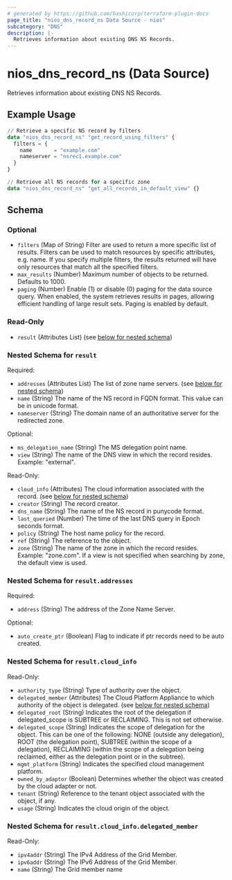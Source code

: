 ```yaml
---
# generated by https://github.com/hashicorp/terraform-plugin-docs
page_title: "nios_dns_record_ns Data Source - nios"
subcategory: "DNS"
description: |-
  Retrieves information about existing DNS NS Records.
---
```


# nios_dns_record_ns (Data Source)

Retrieves information about existing DNS NS Records.

## Example Usage

```terraform
// Retrieve a specific NS record by filters
data "nios_dns_record_ns" "get_record_using_filters" {
  filters = {
    name       = "example.com"
    nameserver = "nsrec1.example.com"
  }
}

// Retrieve all NS records for a specific zone
data "nios_dns_record_ns" "get_all_records_in_default_view" {}
```

<!-- schema generated by tfplugindocs -->
## Schema

### Optional

- `filters` (Map of String) Filter are used to return a more specific list of results. Filters can be used to match resources by specific attributes, e.g. name. If you specify multiple filters, the results returned will have only resources that match all the specified filters.
- `max_results` (Number) Maximum number of objects to be returned. Defaults to 1000.
- `paging` (Number) Enable (1) or disable (0) paging for the data source query. When enabled, the system retrieves results in pages, allowing efficient handling of large result sets. Paging is enabled by default.

### Read-Only

- `result` (Attributes List) (see [below for nested schema](#nestedatt--result))

<a id="nestedatt--result"></a>
### Nested Schema for `result`

Required:

- `addresses` (Attributes List) The list of zone name servers. (see [below for nested schema](#nestedatt--result--addresses))
- `name` (String) The name of the NS record in FQDN format. This value can be in unicode format.
- `nameserver` (String) The domain name of an authoritative server for the redirected zone.

Optional:

- `ms_delegation_name` (String) The MS delegation point name.
- `view` (String) The name of the DNS view in which the record resides. Example: "external".

Read-Only:

- `cloud_info` (Attributes) The cloud information associated with the record. (see [below for nested schema](#nestedatt--result--cloud_info))
- `creator` (String) The record creator.
- `dns_name` (String) The name of the NS record in punycode format.
- `last_queried` (Number) The time of the last DNS query in Epoch seconds format.
- `policy` (String) The host name policy for the record.
- `ref` (String) The reference to the object.
- `zone` (String) The name of the zone in which the record resides. Example: "zone.com". If a view is not specified when searching by zone, the default view is used.

<a id="nestedatt--result--addresses"></a>
### Nested Schema for `result.addresses`

Required:

- `address` (String) The address of the Zone Name Server.

Optional:

- `auto_create_ptr` (Boolean) Flag to indicate if ptr records need to be auto created.


<a id="nestedatt--result--cloud_info"></a>
### Nested Schema for `result.cloud_info`

Read-Only:

- `authority_type` (String) Type of authority over the object.
- `delegated_member` (Attributes) The Cloud Platform Appliance to which authority of the object is delegated. (see [below for nested schema](#nestedatt--result--cloud_info--delegated_member))
- `delegated_root` (String) Indicates the root of the delegation if delegated_scope is SUBTREE or RECLAIMING. This is not set otherwise.
- `delegated_scope` (String) Indicates the scope of delegation for the object. This can be one of the following: NONE (outside any delegation), ROOT (the delegation point), SUBTREE (within the scope of a delegation), RECLAIMING (within the scope of a delegation being reclaimed, either as the delegation point or in the subtree).
- `mgmt_platform` (String) Indicates the specified cloud management platform.
- `owned_by_adaptor` (Boolean) Determines whether the object was created by the cloud adapter or not.
- `tenant` (String) Reference to the tenant object associated with the object, if any.
- `usage` (String) Indicates the cloud origin of the object.

<a id="nestedatt--result--cloud_info--delegated_member"></a>
### Nested Schema for `result.cloud_info.delegated_member`

Read-Only:

- `ipv4addr` (String) The IPv4 Address of the Grid Member.
- `ipv6addr` (String) The IPv6 Address of the Grid Member.
- `name` (String) The Grid member name
